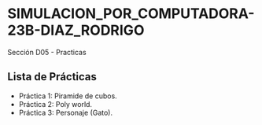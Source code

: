 # SIMULACION_POR_COMPUTADORA-23B-DIAZ_RODRIGO
Sección D05 - Practicas

## Lista de Prácticas
- Práctica 1: Piramide de cubos.
- Práctica 2: Poly world.
- Práctica 3: Personaje (Gato).
